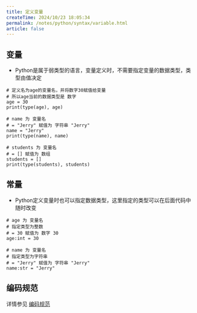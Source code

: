 ```yaml
---
title: 定义变量
createTime: 2024/10/23 18:05:34
permalink: /notes/python/syntax/variable.html
article: false
---
```


## 变量

- Python是属于弱类型的语言，变量定义时，不需要指定变量的数据类型，类型由值决定

```python:no-line-numbers
# 定义名为age的变量名，并将数字30赋值给变量
# 所以age当前的数据类型是 数字
age = 30
print(type(age), age)

# name 为 变量名
# = "Jerry" 赋值为 字符串 "Jerry"
name = "Jerry"
print(type(name), name)

# students 为 变量名
# = [] 赋值为 数组
students = []
print(type(students), students)

```
## 常量

- Python定义变量时也可以指定数据类型，这里指定的类型可以在后面代码中随时改变

```python:no-line-numbers
# age 为 变量名
# 指定类型为整数
# = 30 赋值为 数字 30
age:int = 30

# name 为 变量名
# 指定类型为字符串
# = "Jerry" 赋值为 字符串 "Jerry"
name:str = "Jerry"

```

## 编码规范
详情参见 [编码规范](../tools/pyguide.md)
